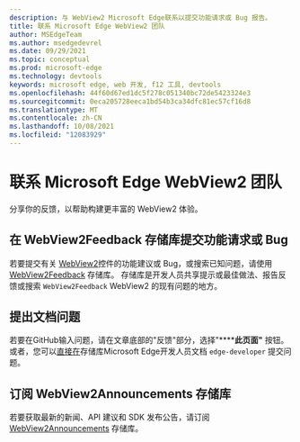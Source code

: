 ```yaml
---
description: 与 WebView2 Microsoft Edge联系以提交功能请求或 Bug 报告。
title: 联系 Microsoft Edge WebView2 团队
author: MSEdgeTeam
ms.author: msedgedevrel
ms.date: 09/29/2021
ms.topic: conceptual
ms.prod: microsoft-edge
ms.technology: devtools
keywords: microsoft edge, web 开发, f12 工具, devtools
ms.openlocfilehash: 44f60d67ed1dc5f278c051340bc72de5423324e3
ms.sourcegitcommit: 0eca205728eeca1bd54b3ca34dfc81ec57cf16d8
ms.translationtype: MT
ms.contentlocale: zh-CN
ms.lasthandoff: 10/08/2021
ms.locfileid: "12083929"
---
```

# <a name="contact-the-microsoft-edge-webview2-team"></a>联系 Microsoft Edge WebView2 团队

分享你的反馈，以帮助构建更丰富的 WebView2 体验。


<!-- ====================================================================== -->
## <a name="submit-feature-requests-or-bugs-in-the-webview2feedback-repo"></a>在 WebView2Feedback 存储库提交功能请求或 Bug

若要提交有关 [WebView2][IntroWebView2]控件的功能建议或 Bug，或搜索已知问题，请使用 [WebView2Feedback][GithubMicrosoftedgeWebviewfeedback] 存储库。  存储库是开发人员共享提示或最佳做法、报告反馈或搜索 `WebView2Feedback` WebView2 的现有问题的地方。


<!-- ====================================================================== -->
## <a name="file-a-documentation-issue"></a>提出文档问题

若要在GitHub输入问题，请在文章底部的"反馈"部分，选择"******此页面"** 按钮。  或者，您可以[直接在][GitHubMicrosoftDocsEdgeDeveloperNewIssue]存储库Microsoft Edge开发人员文档 `edge-developer` 提交问题。


<!-- ====================================================================== -->
## <a name="subscribe-to-the-webview2announcements-repo"></a>订阅 WebView2Announcements 存储库

若要获取最新的新闻、API 建议和 SDK 发布公告，请订阅 [WebView2Announcements][WebView2AnnouncementsRepo] 存储库。  


<!-- ====================================================================== -->
<!-- links -->
[OpeningDevTools]: ../devtools-guide-chromium/index.md#opening-devtools "OpeningDevTools - Microsoft Edge开发人员工具概述|Microsoft Edge开发人员文档"
[IntroWebView2]: index.md "WebView2 Microsoft Edge简介|Microsoft Edge开发人员文档"
[WebWeWant]: ../web-we-want/index.md "我们希望的 Web 计划|Microsoft Edge开发人员文档"
<!-- external links -->
[ContributeEdgeDevDocsRepo]: https://github.com/MicrosoftDocs/edge-developer#contributing "参与边缘开发人员文档|Microsoft Edge开发人员文档"
[GitHubMicrosoftDocsEdgeDeveloperNewIssue]: https://github.com/MicrosoftDocs/edge-developer/issues/new?title=[DevTools%20Docs%20Feedback] "新问题 - MicrosoftDocs/edge-developer - GitHub"
[WebView2AnnouncementsRepo]: https://github.com/MicrosoftEdge/WebView2Announcements "WebView2Announcements 存储库|GitHub"
[GithubMicrosoftedgeWebviewfeedback]: https://github.com/MicrosoftEdge/WebViewFeedback "WebView 反馈 - MicrosoftEdge/WebViewFeedback | GitHub"
